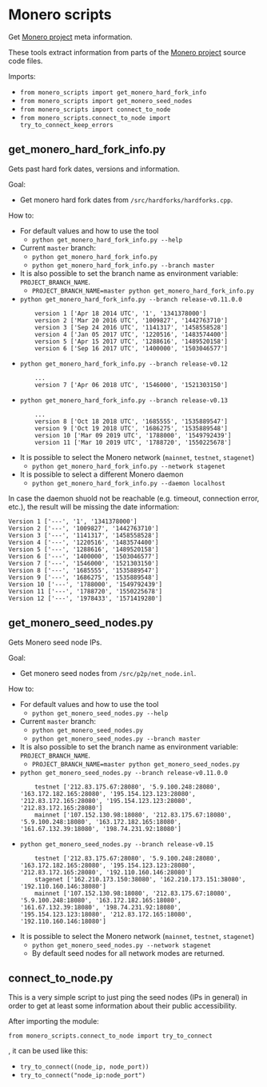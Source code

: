 # Monero scripts

Get [Monero project](https://github.com/monero-project/) meta information.

These tools extract information from parts of the [Monero project](https://github.com/monero-project/) source code files.

Imports:
* `from monero_scripts import get_monero_hard_fork_info`
* `from monero_scripts import get_monero_seed_nodes`
* `from monero_scripts import connect_to_node`
* `from monero_scripts.connect_to_node import try_to_connect_keep_errors`

## get_monero_hard_fork_info.py

Gets past hard fork dates, versions and information.

Goal:
  * Get monero hard fork dates from `/src/hardforks/hardforks.cpp`.

How to:
  * For default values and how to use the tool
    - `python get_monero_hard_fork_info.py --help`
  * Current `master` branch:
    - `python get_monero_hard_fork_info.py`
    - `python get_monero_hard_fork_info.py --branch master`
  * It is also possible to set the branch name as environment variable: `PROJECT_BRANCH_NAME`.
    - `PROJECT_BRANCH_NAME=master python get_monero_hard_fork_info.py`
  * `python get_monero_hard_fork_info.py --branch release-v0.11.0.0`
    ```
        version 1 ['Apr 18 2014 UTC', '1', '1341378000']
        version 2 ['Mar 20 2016 UTC', '1009827', '1442763710']
        version 3 ['Sep 24 2016 UTC', '1141317', '1458558528']
        version 4 ['Jan 05 2017 UTC', '1220516', '1483574400']
        version 5 ['Apr 15 2017 UTC', '1288616', '1489520158']
        version 6 ['Sep 16 2017 UTC', '1400000', '1503046577']
    ```
  * `python get_monero_hard_fork_info.py --branch release-v0.12`
    ```
        ...
        version 7 ['Apr 06 2018 UTC', '1546000', '1521303150']
    ```
  * `python get_monero_hard_fork_info.py --branch release-v0.13`
    ```
        ...
        version 8 ['Oct 18 2018 UTC', '1685555', '1535889547']
        version 9 ['Oct 19 2018 UTC', '1686275', '1535889548']
        version 10 ['Mar 09 2019 UTC', '1788000', '1549792439']
        version 11 ['Mar 10 2019 UTC', '1788720', '1550225678']
    ```
  * It is possible to select the Monero network (`mainnet`, `testnet`, `stagenet`)
    - `python get_monero_hard_fork_info.py --network stagenet`
  * It is possible to select a different Monero daemon
    - `python get_monero_hard_fork_info.py --daemon localhost`

In case the daemon shuold not be reachable (e.g. timeout, connection error, etc.), the result will be missing the date information:
```
Version 1 ['---', '1', '1341378000']
Version 2 ['---', '1009827', '1442763710']
Version 3 ['---', '1141317', '1458558528']
Version 4 ['---', '1220516', '1483574400']
Version 5 ['---', '1288616', '1489520158']
Version 6 ['---', '1400000', '1503046577']
Version 7 ['---', '1546000', '1521303150']
Version 8 ['---', '1685555', '1535889547']
Version 9 ['---', '1686275', '1535889548']
Version 10 ['---', '1788000', '1549792439']
Version 11 ['---', '1788720', '1550225678']
Version 12 ['---', '1978433', '1571419280']
```

## get_monero_seed_nodes.py

Gets Monero seed node IPs.

Goal:
  * Get monero seed nodes from `/src/p2p/net_node.inl`.

How to:
  * For default values and how to use the tool
    - `python get_monero_seed_nodes.py --help`
  * Current `master` branch:
    - `python get_monero_seed_nodes.py`
    - `python get_monero_seed_nodes.py --branch master`
  * It is also possible to set the branch name as environment variable: `PROJECT_BRANCH_NAME`.
    - `PROJECT_BRANCH_NAME=master python get_monero_seed_nodes.py`
  * `python get_monero_seed_nodes.py --branch release-v0.11.0.0`
    ```
        testnet ['212.83.175.67:28080', '5.9.100.248:28080', '163.172.182.165:28080', '195.154.123.123:28080', '212.83.172.165:28080', '195.154.123.123:28080', '212.83.172.165:28080']
        mainnet ['107.152.130.98:18080', '212.83.175.67:18080', '5.9.100.248:18080', '163.172.182.165:18080', '161.67.132.39:18080', '198.74.231.92:18080']
    ```
  * `python get_monero_seed_nodes.py --branch release-v0.15`
    ```
        testnet ['212.83.175.67:28080', '5.9.100.248:28080', '163.172.182.165:28080', '195.154.123.123:28080', '212.83.172.165:28080', '192.110.160.146:28080']
        stagenet ['162.210.173.150:38080', '162.210.173.151:38080', '192.110.160.146:38080']
        mainnet ['107.152.130.98:18080', '212.83.175.67:18080', '5.9.100.248:18080', '163.172.182.165:18080', '161.67.132.39:18080', '198.74.231.92:18080', '195.154.123.123:18080', '212.83.172.165:18080', '192.110.160.146:18080']
    ```
  * It is possible to select the Monero network (`mainnet`, `testnet`, `stagenet`)
    - `python get_monero_seed_nodes.py --network stagenet`
    - By default seed nodes for all network modes are returned.

## connect_to_node.py

This is a very simple script to just ping the seed nodes (IPs in general) in order to get at least some information about their public accessibility.


After importing the module:
```
from monero_scripts.connect_to_node import try_to_connect
```
, it can be used like this:
* `try_to_connect((node_ip, node_port))`
* `try_to_connect("node_ip:node_port")`
